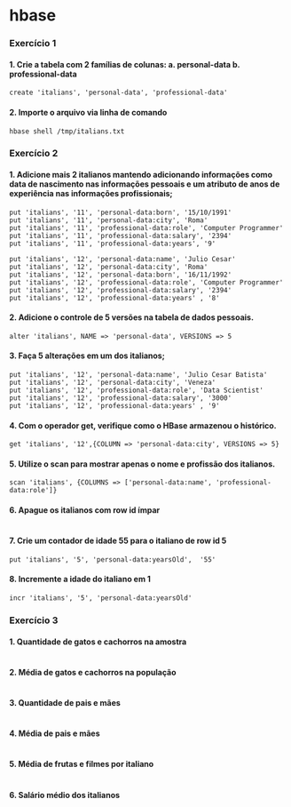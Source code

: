 # hbase

### Exercício 1

#### 1. Crie a tabela com 2 famílias de colunas:  a. personal-data b. professional-data 

```
create 'italians', 'personal-data', 'professional-data'
```

#### 2. Importe o arquivo via linha de comando 

```
hbase shell /tmp/italians.txt
```
 
### Exercício 2

#### 1. Adicione mais 2 italianos mantendo adicionando informações como data de nascimento nas informações pessoais e um atributo de anos de experiência nas informações profissionais; 

```
put 'italians', '11', 'personal-data:born', '15/10/1991' 
put 'italians', '11', 'personal-data:city', 'Roma'
put 'italians', '11', 'professional-data:role', 'Computer Programmer'
put 'italians', '11', 'professional-data:salary', '2394'
put 'italians', '11', 'professional-data:years', '9'

put 'italians', '12', 'personal-data:name', 'Julio Cesar'
put 'italians', '12', 'personal-data:city', 'Roma'
put 'italians', '12', 'personal-data:born', '16/11/1992'
put 'italians', '12', 'professional-data:role', 'Computer Programmer'
put 'italians', '12', 'professional-data:salary', '2394'
put 'italians', '12', 'professional-data:years' , '8'

```

#### 2. Adicione o controle de 5 versões na tabela de dados pessoais. 

```
alter 'italians', NAME => 'personal-data', VERSIONS => 5
```

#### 3. Faça 5 alterações em um dos italianos; 

```
put 'italians', '12', 'personal-data:name', 'Julio Cesar Batista'
put 'italians', '12', 'personal-data:city', 'Veneza'
put 'italians', '12', 'professional-data:role', 'Data Scientist'
put 'italians', '12', 'professional-data:salary', '3000'
put 'italians', '12', 'professional-data:years' , '9'
```

#### 4. Com o operador get, verifique como o HBase armazenou o histórico.

```
get 'italians', '12',{COLUMN => 'personal-data:city', VERSIONS => 5}
```

#### 5. Utilize o scan para mostrar apenas o nome e profissão dos italianos.

```
scan 'italians', {COLUMNS => ['personal-data:name', 'professional-data:role']}
```

#### 6.  Apague os italianos com row id ímpar 

```
```

#### 7. Crie um contador de idade 55 para o italiano de row id 5 

```
put 'italians', '5', 'personal-data:yearsOld',  '55'
```

#### 8. Incremente a idade do italiano em 1 

```
incr 'italians', '5', 'personal-data:yearsOld'
```

### Exercício 3

#### 1. Quantidade de gatos e cachorros na amostra 

```
```

#### 2. Média de gatos e cachorros na população 

```
```

#### 3. Quantidade de pais e mães  

```
```

#### 4. Média de pais e mães  

```
```

#### 5. Média de frutas e filmes por italiano 

```
```

#### 6. Salário médio dos italianos  

```
```
 
 
